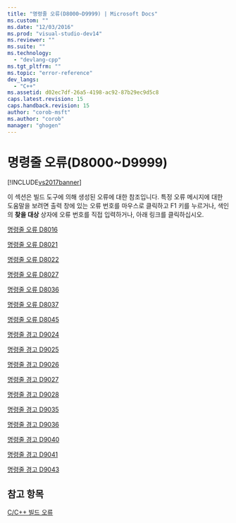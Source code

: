 ```yaml
---
title: "명령줄 오류(D8000~D9999) | Microsoft Docs"
ms.custom: ""
ms.date: "12/03/2016"
ms.prod: "visual-studio-dev14"
ms.reviewer: ""
ms.suite: ""
ms.technology: 
  - "devlang-cpp"
ms.tgt_pltfrm: ""
ms.topic: "error-reference"
dev_langs: 
  - "C++"
ms.assetid: d02ec7df-26a5-4198-ac92-87b29ec9d5c8
caps.latest.revision: 15
caps.handback.revision: 15
author: "corob-msft"
ms.author: "corob"
manager: "ghogen"
---
```

# 명령줄 오류(D8000~D9999)
[!INCLUDE[vs2017banner](../../assembler/inline/includes/vs2017banner.md)]

이 섹션은 빌드 도구에 의해 생성된 오류에 대한 참조입니다.  특정 오류 메시지에 대한 도움말을 보려면 출력 창에 있는 오류 번호를 마우스로 클릭하고 F1 키를 누르거나, 색인의 **찾을 대상** 상자에 오류 번호를 직접 입력하거나, 아래 링크를 클릭하십시오.  
  
 [명령줄 오류 D8016](../../error-messages/tool-errors/command-line-error-d8016.md)  
  
 [명령줄 오류 D8021](../../error-messages/tool-errors/command-line-error-d8021.md)  
  
 [명령줄 오류 D8022](../../error-messages/tool-errors/command-line-error-d8022.md)  
  
 [명령줄 오류 D8027](../../error-messages/tool-errors/command-line-error-d8027.md)  
  
 [명령줄 오류 D8036](../../error-messages/tool-errors/command-line-error-d8036.md)  
  
 [명령줄 오류 D8037](../../error-messages/tool-errors/command-line-error-d8037.md)  
  
 [명령줄 오류 D8045](../../error-messages/tool-errors/command-line-error-d8045.md)  
  
 [명령줄 경고 D9024](../../error-messages/tool-errors/command-line-warning-d9024.md)  
  
 [명령줄 경고 D9025](../../error-messages/tool-errors/command-line-warning-d9025.md)  
  
 [명령줄 경고 D9026](../../error-messages/tool-errors/command-line-warning-d9026.md)  
  
 [명령줄 경고 D9027](../../error-messages/tool-errors/command-line-warning-d9027.md)  
  
 [명령줄 경고 D9028](../../error-messages/tool-errors/command-line-warning-d9028.md)  
  
 [명령줄 경고 D9035](../../error-messages/tool-errors/command-line-warning-d9035.md)  
  
 [명령줄 경고 D9036](../../error-messages/tool-errors/command-line-warning-d9036.md)  
  
 [명령줄 경고 D9040](../../error-messages/tool-errors/command-line-warning-d9040.md)  
  
 [명령줄 경고 D9041](../../error-messages/tool-errors/command-line-warning-d9041.md)  
  
 [명령줄 경고 D9043](../../error-messages/tool-errors/command-line-warning-d9043.md)  
  
## 참고 항목  
 [C\/C\+\+ 빌드 오류](../../error-messages/compiler-errors-1/c-cpp-build-errors.md)